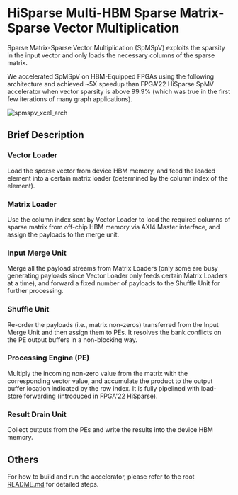 # HiSparse Multi-HBM Sparse Matrix-Sparse Vector Multiplication

Sparse Matrix-Sparse Vector Multiplication (SpMSpV) exploits the sparsity in the input vector and only loads the necessary columns of the sparse matrix.

We accelerated SpMSpV on HBM-Equipped FPGAs using the following architecture and achieved ~5X speedup than FPGA'22 HiSparse SpMV accelerator when vector sparsity is above 99.9% (which was true in the first few iterations of many graph applications).

![spmspv_xcel_arch](https://user-images.githubusercontent.com/56567688/210109265-dc0ee806-ed7e-422f-b1df-86cf6f2f88d3.svg)

## Brief Description

### Vector Loader

Load the *sparse* vector from device HBM memory, and feed the loaded element into a certain matrix loader (determined by the column index of the element).

### Matrix Loader

Use the column index sent by Vector Loader to load the required columns of sparse matrix from off-chip HBM memory via AXI4 Master interface, and assign the payloads to the merge unit.

### Input Merge Unit

Merge all the payload streams from Matrix Loaders (only some are busy generating payloads since Vector Loader only feeds certain Matrix Loaders at a time), and forward a fixed number of payloads to the Shuffle Unit for further processing.

### Shuffle Unit

Re-order the payloads (i.e., matrix non-zeros) transferred from the Input Merge Unit and then assign them to PEs. It resolves the bank conflicts on the PE output buffers in a non-blocking way.

### Processing Engine (PE)

Multiply the incoming non-zero value from the matrix with the corresponding vector value, and accumulate the product to the output buffer location indicated by the row index. It is fully pipelined with load-store forwarding (introduced in FPGA'22 HiSparse).

### Result Drain Unit

Collect outputs from the PEs and write the results into the device HBM memory.

## Others

For how to build and run the accelerator, please refer to the root [README.md](../README.md) for detailed steps.

